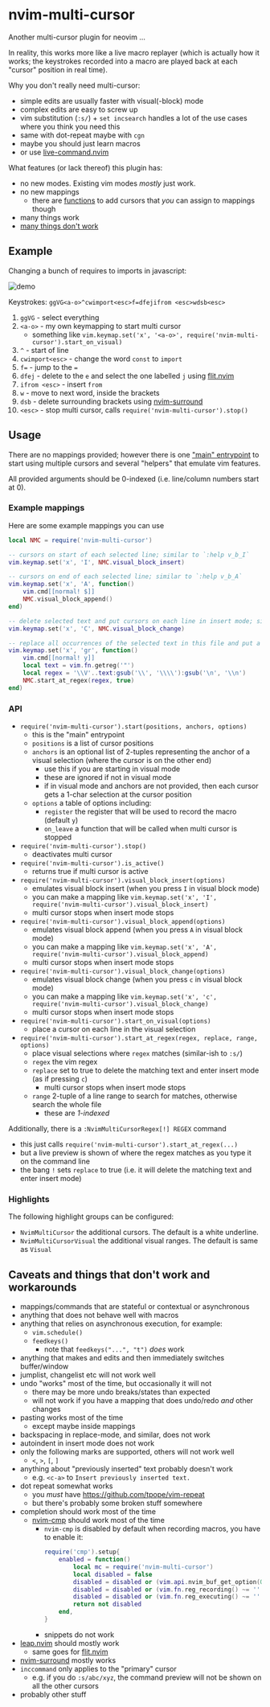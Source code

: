 # nvim-multi-cursor

Another multi-cursor plugin for neovim ...

In reality, this works more like a live macro replayer
(which is actually how it works;
the keystrokes recorded into a macro are played back at each "cursor" position in real time).

Why you don't really need multi-cursor:
* simple edits are usually faster with visual(-block) mode
* complex edits are easy to screw up
* vim substitution (`:s/`) + `set incsearch` handles a lot of the use cases where you think you need this
* same with dot-repeat maybe with `cgn`
* maybe you should just learn macros
* or use [live-command.nvim](https://github.com/smjonas/live-command.nvim)

What features (or lack thereof) this plugin has:
* no new modes. Existing vim modes *mostly* just work.
* no new mappings
    * there are [functions](#usage) to add cursors that *you* can assign to mappings though
* many things work
* [many things don't work](#caveats-and-things-that-dont-work-and-workarounds)

## Example

Changing a bunch of requires to imports in javascript:

![demo](https://github.com/lincheney/nvim-multi-cursor/assets/1336117/ef6695d9-2e2b-40cf-88ac-03aee76db19c)

Keystrokes: `ggVG<a-o>^cwimport<esc>f=dfejifrom <esc>wdsb<esc>`
1. `ggVG` - select everything
1. `<a-o>` - my own keymapping to start multi cursor
   * something like `vim.keymap.set('x', '<a-o>', require('nvim-multi-cursor').start_on_visual)`
1. `^` - start of line
1. `cwimport<esc>` - change the word `const` to `import`
1. `f=` - jump to the `=`
1. `dfej` - delete to the `e` and select the one labelled `j` using [flit.nvim](https://github.com/ggandor/flit.nvim)
1. `ifrom <esc>` - insert `from `
1. `w` - move to next word, inside the brackets
1. `dsb` - delete surrounding brackets using [nvim-surround](https://github.com/kylechui/nvim-surround)
1. `<esc>` - stop multi cursor, calls `require('nvim-multi-cursor').stop()`

## Usage

There are no mappings provided;
however there is one ["main" entrypoint](API) to start using multiple cursors
and several "helpers" that emulate vim features.

All provided arguments should be 0-indexed (i.e. line/column numbers start at 0).

### Example mappings

Here are some example mappings you can use
```lua
local NMC = require('nvim-multi-cursor')

-- cursors on start of each selected line; similar to `:help v_b_I`
vim.keymap.set('x', 'I', NMC.visual_block_insert)

-- cursors on end of each selected line; similar to `:help v_b_A`
vim.keymap.set('x', 'A', function()
    vim.cmd[[normal! $]]
    NMC.visual_block_append()
end)

-- delete selected text and put cursors on each line in insert mode; similar to `:help v_b_c`
vim.keymap.set('x', 'C', NMC.visual_block_change)

-- replace all occurrences of the selected text in this file and put a cursor at each
vim.keymap.set('x', 'gr', function()
    vim.cmd[[normal! y]]
    local text = vim.fn.getreg('"')
    local regex = '\\V'..text:gsub('\\', '\\\\'):gsub('\n', '\\n')
    NMC.start_at_regex(regex, true)
end)

```

### API

* `require('nvim-multi-cursor').start(positions, anchors, options)`
    * this is the "main" entrypoint
    * `positions` is a list of cursor positions
    * `anchors` is an optional list of 2-tuples representing the anchor of a visual selection (where the cursor is on the other end)
        * use this if you are starting in visual mode
        * these are ignored if not in visual mode
        * if in visual mode and anchors are not provided, then each cursor gets a 1-char selection at the cursor position
    * `options` a table of options including:
        * `register` the register that will be used to record the macro (default `y`)
        * `on_leave` a function that will be called when multi cursor is stopped
* `require('nvim-multi-cursor').stop()`
    * deactivates multi cursor
* `require('nvim-multi-cursor').is_active()`
    * returns true if multi cursor is active
* `require('nvim-multi-cursor').visual_block_insert(options)`
    * emulates visual block insert (when you press `I` in visual block mode)
    * you can make a mapping like `vim.keymap.set('x', 'I', require('nvim-multi-cursor').visual_block_insert)`
    * multi cursor stops when insert mode stops
* `require('nvim-multi-cursor').visual_block_append(options)`
    * emulates visual block append (when you press `A` in visual block mode)
    * you can make a mapping like `vim.keymap.set('x', 'A', require('nvim-multi-cursor').visual_block_append)`
    * multi cursor stops when insert mode stops
* `require('nvim-multi-cursor').visual_block_change(options)`
    * emulates visual block change (when you press `c` in visual block mode)
    * you can make a mapping like `vim.keymap.set('x', 'c', require('nvim-multi-cursor').visual_block_change)`
    * multi cursor stops when insert mode stops
* `require('nvim-multi-cursor').start_on_visual(options)`
    * place a cursor on each line in the visual selection
* `require('nvim-multi-cursor').start_at_regex(regex, replace, range, options)`
    * place visual selections where `regex` matches (similar-ish to `:s/`)
    * `regex` the vim regex
    * `replace` set to true to delete the matching text and enter insert mode (as if pressing `c`)
        * multi cursor stops when insert mode stops
    * `range` 2-tuple of a line range to search for matches, otherwise search the whole file
        * these are *1-indexed*

Additionally, there is a `:NvimMultiCursorRegex[!] REGEX` command
* this just calls `require('nvim-multi-cursor').start_at_regex(...)`
* but a live preview is shown of where the regex matches as you type it on the command line
* the bang `!` sets `replace` to true (i.e. it will delete the matching text and enter insert mode)

### Highlights

The following highlight groups can be configured:
* `NvimMultiCursor` the additional cursors. The default is a white underline.
* `NvimMultiCursorVisual` the additional visual ranges. The default is same as `Visual`

## Caveats and things that don't work and workarounds

* mappings/commands that are stateful or contextual or asynchronous
* anything that does not behave well with macros
* anything that relies on asynchronous execution, for example:
    * `vim.schedule()`
    * `feedkeys()`
        * note that `feedkeys("...", "t")` *does* work
* anything that makes and edits and then immediately switches buffer/window
* jumplist, changelist etc will not work well
* undo "works" most of the time, but occasionally it will not
    * there may be more undo breaks/states than expected
    * will not work if you have a mapping that does undo/redo *and* other changes
* pasting works most of the time
    * except maybe inside mappings
* backspacing in replace-mode, and similar, does not work
* autoindent in insert mode does not work
* only the following marks are supported, others will not work well
    * `<`, `>`, `[`, `]`
* anything about "previously inserted" text probably doesn't work
    * e.g. `<c-a>` to `Insert previously inserted text.`
* dot repeat somewhat works
    * you *must* have https://github.com/tpope/vim-repeat
    * but there's probably some broken stuff somewhere
* completion should work most of the time
    * [nvim-cmp](https://github.com/hrsh7th/nvim-cmp) should work most of the time
        * `nvim-cmp` is disabled by default when recording macros, you have to enable it:
            ```lua
            require('cmp').setup{
                enabled = function()
                    local mc = require('nvim-multi-cursor')
                    local disabled = false
                    disabled = disabled or (vim.api.nvim_buf_get_option(0, 'buftype') == 'prompt')
                    disabled = disabled or (vim.fn.reg_recording() ~= '' and not mc.is_active())
                    disabled = disabled or (vim.fn.reg_executing() ~= '' and not mc.is_active())
                    return not disabled
                end,
            }
            ```
        * snippets do not work
* [leap.nvim](https://github.com/ggandor/leap.nvim) should mostly work
    * same goes for [flit.nvim](https://github.com/ggandor/flit.nvim)
* [nvim-surround](https://github.com/kylechui/nvim-surround) mostly works
* `inccommand` only applies to the "primary" cursor
    * e.g. if you do `:s/abc/xyz`, the command preview will not be shown on all the other cursors
* probably other stuff
